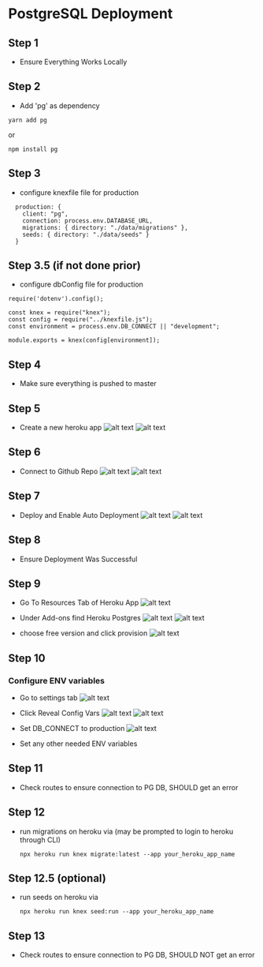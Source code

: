 # PostgreSQL Deployment

## Step 1 
- Ensure Everything Works Locally

## Step 2 
- Add 'pg' as dependency

`yarn add pg` 

or 

`npm install pg`

## Step 3 
- configure knexfile file for production
```
  production: {
    client: "pg",
    connection: process.env.DATABASE_URL,
    migrations: { directory: "./data/migrations" },
    seeds: { directory: "./data/seeds" }
  }
```

## Step 3.5 (if not done prior) 
- configure dbConfig file for production
```
require('dotenv').config();

const knex = require("knex");
const config = require("../knexfile.js");
const environment = process.env.DB_CONNECT || "development";

module.exports = knex(config[environment]);
```

## Step 4 
- Make sure everything is pushed to master

## Step 5 
- Create a new heroku app
![alt text](img/create_new_app.JPG)
![alt text](img/name_new_app.JPG)

## Step 6 
- Connect to Github Repo
![alt text](img/connect_gh_01.JPG)
![alt text](img/connect_gh_02.JPG)

## Step 7 
- Deploy and Enable Auto Deployment
![alt text](img/deploy_01.JPG)
![alt text](img/deploy_02.JPG)

## Step 8 
- Ensure Deployment Was Successful

## Step 9 
- Go To Resources Tab of Heroku App
![alt text](img/pg_01.JPG)


- Under Add-ons find Heroku Postgres
![alt text](img/pg_02.JPG)
![alt text](img/pg_03.JPG)

- choose free version and click provision
![alt text](img/pg_04.JPG)

## Step 10
### Configure ENV variables

- Go to settings tab
![alt text](img/env_01.JPG)

- Click Reveal Config Vars
![alt text](img/env_02.JPG)
![alt text](img/env_03.JPG)

- Set DB_CONNECT to production
![alt text](img/env_04.JPG)

- Set any other needed ENV variables

## Step 11 
- Check routes to ensure connection to PG DB, SHOULD get an error

## Step 12 
- run migrations on heroku via (may be prompted to login to heroku through CLI)

	`npx heroku run knex migrate:latest --app your_heroku_app_name`

## Step 12.5 (optional) 
- run seeds on heroku via 

	`npx heroku run knex seed:run --app your_heroku_app_name`

## Step 13 
- Check routes to ensure connection to PG DB, SHOULD NOT get an error
